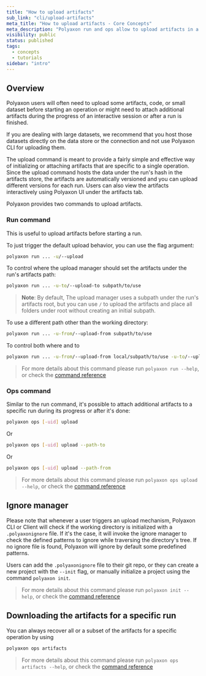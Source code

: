 ```yaml
---
title: "How to upload artifacts"
sub_link: "cli/upload-artifacts"
meta_title: "How to upload artifacts - Core Concepts"
meta_description: "Polyaxon run and ops allow to upload artifacts in a completely versioned way."
visibility: public
status: published
tags:
  - concepts
  - tutorials
sidebar: "intro"
---
```


## Overview

Polyaxon users will often need to upload some artifacts, code, or small dataset before starting an operation 
or might need to attach additional artifacts during the progress of an interactive session or after a run is finished.

If you are dealing with large datasets, we recommend that you host those datasets directly on the data store or the connection and not use Polyaxon CLI for uploading them.

The upload command is meant to provide a fairly simple and effective way of initializing or attaching artifacts that are specific to a single operation.
Since the upload command hosts the data under the run's hash in the artifacts store, the artifacts are automatically versioned and you can upload different versions for each run. Users can also view the artifacts interactively using Polyaxon UI under the artifacts tab.

Polyaxon provides two commands to upload artifacts.

### Run command

This is useful to upload artifacts before starting a run.

To just trigger the default upload behavior, you can use the flag argument: 

```bash
polyaxon run ... -u/--upload
```

To control where the upload manager should set the artifacts under the run's artifacts path: 

```bash
polyaxon run ... -u-to/--upload-to subpath/to/use
```

> **Note**: By default, The upload manager uses a subpath under the run's artifacts root, but you can use `/` to upload the artifacts and place all folders under root without creating an initial subpath.

To use a different path other than the working directory:

```bash
polyaxon run ... -u-from/--upload-from subpath/to/use
```

To control both where and to

```bash
polyaxon run ... -u-from/--upload-from local/subpath/to/use -u-to/--upload-to remote/relative/subpath/to/use
```

> For more details about this command please run `polyaxon run --help`, or check the [command reference](/docs/core/cli/run/)

### Ops command

Similar to the run command, it's possible to attach additional artifacts to a specific run during its progress or after it's done:

```bash
polyaxon ops [-uid] upload
```

Or

```bash
polyaxon ops [-uid] upload --path-to
```

Or

```bash
polyaxon ops [-uid] upload --path-from
```

> For more details about this command please run `polyaxon ops upload --help`, or check the [command reference](/docs/core/cli/ops/#ops-upload)

## Ignore manager

Please note that whenever a user triggers an upload mechanism, Polyaxon CLI or Client will check if the working directory is initialized with a `.polyaxonignore` file. 
If it's the case, it will invoke the ignore manager to check the defined patterns to ignore while traversing the directory's tree.
If no ignore file is found, Polyaxon will ignore by default some predefined patterns.

Users can add the `.polyaxonignore` file to their git repo, or they can create a new project with the `--init` flag, or manually initialize a project using the command `polyaxon init`.

> For more details about this command please run `polyaxon init --help`, or check the [command reference](/docs/core/cli/init/)

## Downloading the artifacts for a specific run

You can always recover all or a subset of the artifacts for a specific operation by using

```bash
polyaxon ops artifacts
```

> For more details about this command please run `polyaxon ops artifacts --help`, or check the [command reference](/docs/core/cli/ops/#ops-artifacts) 
